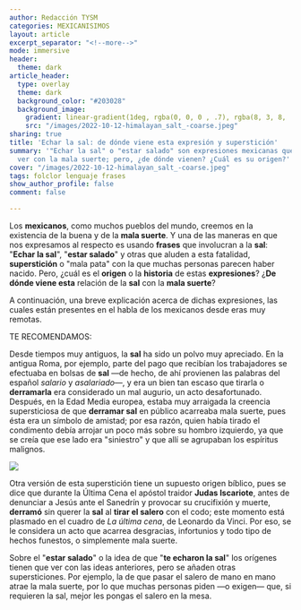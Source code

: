 ```yaml
---
author: Redacción TYSM
categories: MEXICANISIMOS
layout: article
excerpt_separator: "<!--more-->"
mode: immersive
header:
  theme: dark
article_header:
  type: overlay
  theme: dark
  background_color: "#203028"
  background_image:
    gradient: linear-gradient(1deg, rgba(0, 0, 0 , .7), rgba(8, 3, 8, .9))
    src: "/images/2022-10-12-himalayan_salt_-coarse.jpeg"
sharing: true
title: 'Echar la sal: de dónde viene esta expresión y superstición'
summary: '"Echar la sal" o "estar salado" son expresiones mexicanas que tienen que
  ver con la mala suerte; pero, ¿de dónde vienen? ¿Cuál es su origen?'
cover: "/images/2022-10-12-himalayan_salt_-coarse.jpeg"
tags: folclor lenguaje frases
show_author_profile: false
comment: false

---
```

Los **mexicanos**, como muchos pueblos del mundo, creemos en la existencia de la buena y de la **mala suerte**. Y una de las maneras en que nos expresamos al respecto es usando **frases** que involucran a la **sal**: "**Echar la sal**", "**estar salado**" y otras que aluden a esta fatalidad, **superstición** o "mala pata" con la que muchas personas parecen haber nacido. Pero, ¿cuál es el **origen** o la **historia** de estas **expresiones**? ¿**De dónde viene esta** relación de la **sal** con la **mala suerte**?

A continuación, una breve explicación acerca de dichas expresiones, las cuales están presentes en el habla de los mexicanos desde eras muy remotas.

TE RECOMENDAMOS:

Desde tiempos muy antiguos, la **sal** ha sido un polvo muy apreciado. En la antigua Roma, por ejemplo, parte del pago que recibían los trabajadores se efectuaba en bolsas de **sal** —de hecho, de ahí provienen las palabras del español _salario_ y _asalariado_—, y era un bien tan escaso que tirarla o **derramarla** era considerado un mal augurio, un acto desafortunado. Después, en la Edad Media europea, estaba muy arraigada la creencia supersticiosa de que **derramar sal** en público acarreaba mala suerte, pues ésta era un símbolo de amistad; por esa razón, quien había tirado el condimento debía arrojar un poco más sobre su hombro izquierdo, ya que se creía que ese lado era "siniestro" y que allí se agrupaban los espíritus malignos.

![](https://upload.wikimedia.org/wikipedia/commons/thumb/7/78/Salt_shaker_on_white_background.jpg/644px-Salt_shaker_on_white_background.jpg)

Otra versión de esta superstición tiene un supuesto origen bíblico, pues se dice que durante la Última Cena el apóstol traidor **Judas Iscariote**, antes de denunciar a Jesús ante el Sanedrín y provocar su crucifixión y muerte, **derramó** sin querer la **sal** al **tirar el salero** con el codo; este momento está plasmado en el cuadro de _La última cena_, de Leonardo da Vinci. Por eso, se le considera un acto que acarrea desgracias, infortunios y todo tipo de hechos funestos, o simplemente mala suerte.

Sobre el "**estar salado**" o la idea de que "**te echaron la sal**" los orígenes tienen que ver con las ideas anteriores, pero se añaden otras supersticiones. Por ejemplo, la de que pasar el salero de mano en mano atrae la mala suerte, por lo que muchas personas piden —o exigen— que, si requieren la sal, mejor les pongas el salero en la mesa. 